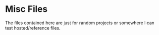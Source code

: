 # Misc Files
The files contained here are just for random projects or somewhere I can test hosted/reference files.
